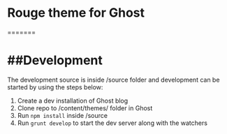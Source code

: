 # Rouge theme for Ghost
=======

##Development
===

The development source is inside /source folder and development can be started by using the steps below:

1. Create a dev installation of Ghost blog
1. Clone repo to /content/themes/ folder in Ghost
1. Run `npm install` inside /source
1. Run `grunt develop` to start the dev server along with the watchers